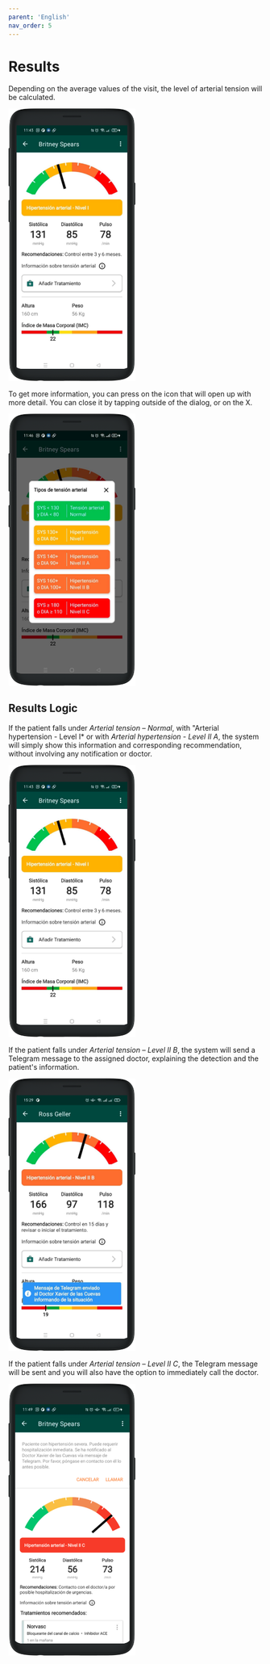 ```yaml
---
parent: 'English'
nav_order: 5
---
```


# Results



Depending on the average values of the visit, the level of arterial tension will be calculated.

<img src="../assets/result-yellow.png" width="50%">

To get more information, you can press on the icon that will open up with more detail. You can close it by tapping outside of the dialog, or on the X.

<img src="../assets/results-legend.png" width="50%">

## Results Logic

If the patient falls under *Arterial tension – Normal*, with "Arterial hypertension - Level I* or with *Arterial hypertension - Level II A*, the system will simply show this information and corresponding recommendation, without involving any notification or doctor.

<img src="../assets/result-yellow.png" width="50%">

If the patient falls under *Arterial tension – Level II B*, the system will send a Telegram message to the assigned doctor, explaining the detection and the patient's information. 

<img src="../assets/result-orange.png" width="50%">

If the patient falls under *Arterial tension – Level II C*, the Telegram message will be sent and you will also have the option to immediately call the doctor.

<img src="../assets/result-red.png" width="50%">